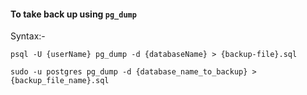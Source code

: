#### To take back up using `pg_dump`

Syntax:-

```shell
psql -U {userName} pg_dump -d {databaseName} > {backup-file}.sql

sudo -u postgres pg_dump -d {database_name_to_backup} > {backup_file_name}.sql
```




